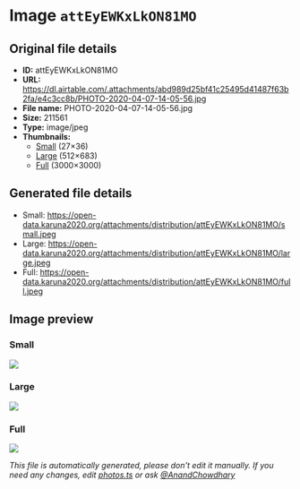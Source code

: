 # Image `attEyEWKxLkON81MO`

## Original file details

- **ID:** attEyEWKxLkON81MO
- **URL:** https://dl.airtable.com/.attachments/abd989d25bf41c25495d41487f63b2fa/e4c3cc8b/PHOTO-2020-04-07-14-05-56.jpg
- **File name:** PHOTO-2020-04-07-14-05-56.jpg
- **Size:** 211561
- **Type:** image/jpeg
- **Thumbnails:**
  - [Small](https://dl.airtable.com/.attachmentThumbnails/6f2455cb967eca980980f24ce908b627/d3afaa92) (27×36)
  - [Large](https://dl.airtable.com/.attachmentThumbnails/b0b162922c16876c70152a1fd4463526/1a77525a) (512×683)
  - [Full](https://dl.airtable.com/.attachmentThumbnails/367b59449cdc0de6f3bc89ff28fdb4b1/f8a8a822) (3000×3000)

## Generated file details

- Small: https://open-data.karuna2020.org/attachments/distribution/attEyEWKxLkON81MO/small.jpeg
- Large: https://open-data.karuna2020.org/attachments/distribution/attEyEWKxLkON81MO/large.jpeg
- Full: https://open-data.karuna2020.org/attachments/distribution/attEyEWKxLkON81MO/full.jpeg

## Image preview

### Small

![](https://open-data.karuna2020.org/attachments/distribution/attEyEWKxLkON81MO/small.jpeg)

### Large

![](https://open-data.karuna2020.org/attachments/distribution/attEyEWKxLkON81MO/large.jpeg)

### Full

![](https://open-data.karuna2020.org/attachments/distribution/attEyEWKxLkON81MO/full.jpeg)

_This file is automatically generated, please don't edit it manually. If you need any changes, edit [photos.ts](/photos.ts) or ask [@AnandChowdhary](https://github.com/AnandChowdhary)_

